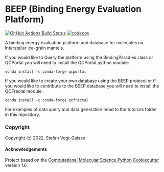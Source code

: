 BEEP (Binding Energy Evaluation Platform)
==============================
[//]: # (Badges)
[![GitHub Actions Build Status](https://github.com/REPLACE_WITH_OWNER_ACCOUNT/beep/workflows/CI/badge.svg)](https://github.com/REPLACE_WITH_OWNER_ACCOUNT/beep/actions?query=workflow%3ACI)
[![codecov](https://codecov.io/gh/REPLACE_WITH_OWNER_ACCOUNT/BEEP/branch/master/graph/badge.svg)](https://codecov.io/gh/REPLACE_WITH_OWNER_ACCOUNT/BEEP/branch/master)


A binding energy evaluation platform and database for molecules on interstellar ice-grain mantels.

If you would like to Query the platform using the BindingParadies class or QCPortal you 
will need to install the  QCPortal python module:

`conda install -c conda-forge qcportal`

If you would like to create your own database using the BEEP protocol or if you would like 
to contribute to the BEEP database you will need to install the QCFractal module. 

`conda install -c conda-forge qcfractal`

For examples of data query and data generation head to the tutorials folder in this repository.


### Copyright

Copyright (c) 2022, Stefan Vogt-Geisse


#### Acknowledgements
 
Project based on the 
[Computational Molecular Science Python Cookiecutter](https://github.com/molssi/cookiecutter-cms) version 1.6.
